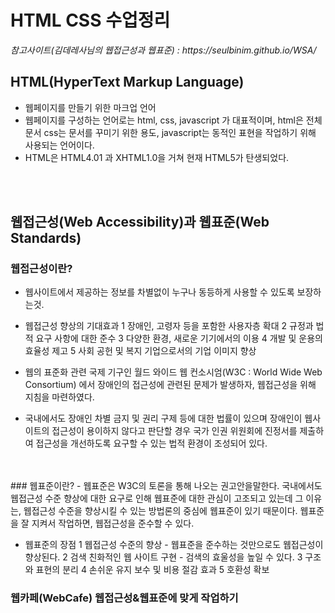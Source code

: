 <h1>HTML CSS 수업정리 </h1>
<cite>참고사이트(김데레사님의 웹접근성과 웹표준) : https://seulbinim.github.io/WSA/ </cite>

## HTML(HyperText Markup Language)
* 웹페이지를 만들기 위한 마크업 언어<br>
* 웹페이지를 구성하는 언어로는 html, css, javascript 가 대표적이며, html은 전체 문서 css는 문서를 꾸미기 위한 용도, javascript는 동적인 표현을 작업하기 위해 사용되는 언어이다.<br>
* HTML은 HTML4.01 과 XHTML1.0을 거쳐 현재 HTML5가 탄생되었다.
<br>
<br>

## 웹접근성(Web Accessibility)과 웹표준(Web Standards)
### 웹접근성이란?
- 웹사이트에서 제공하는 정보를 차별없이 누구나 동등하게 사용할 수 있도록 보장하는것.
* 웹접근성 향상의 기대효과 
1 장애인, 고령자 등을 포함한 사용자층 확대
2 규정과 법적 요구 사항에 대한 준수
3 다양한 환경, 새로운 기기에서의 이용
4 개발 및 운용의 효율성 제고
5 사회 공헌 및 복지 기업으로서의 기업 이미지 향상

* 웹의 표준화 관련 국제 기구인 월드 와이드 웹 컨소시엄(W3C : World Wide Web Consortium) 에서 장애인의 접근성에 관련된 문제가 발생하자, 웹접근성을 위해 지침을 마련하였다. 
* 국내에서도 장애인 차별 금지 및 권리 구제 등에 대한 법률이 있으며 장애인이 웹사이트의 접근성이 용이하지 않다고 판단할 경우 국가 인권 위원회에 진정서를 제출하여 접근성을 개선하도록 요구할 수 있는 법적 환경이 조성되어 있다.

<br>
<br>
### 웹표준이란?
- 웹표준은 W3C의 토론을 통해 나오는 권고안을말한다.
국내에서도 웹접근성 수준 향상에 대한 요구로 인해 웹표준에 대한 관심이 고조되고 있는데 그 이유는, 웹접근성 수준을 향상시킬 수 있는 방법론의 중심에 웹표준이 있기 때문이다.
웹표준을 잘 지켜서 작업하면, 웹접근성을 준수할 수 있다.

* 웹표준의 장점
1 웹접근성 수준의 향상 - 웹표준을 준수하는 것만으로도 웹접근성이 향상된다. 
2 검색 친화적인 웹 사이트 구현 - 검색의 효울성을 높일 수 있다.
3 구조와 표현의 분리 
4 손쉬운 유지 보수 및 비용 절감 효과
5 호환성 확보


### 웹카페(WebCafe) 웹접근성&웹표준에 맞게 작업하기